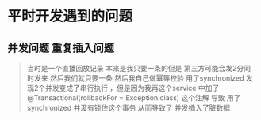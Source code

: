 # 平时开发遇到的问题

##  并发问题 重复插入问题 
> 当时是一个直播回放记录 本来是我只要一条的但是 第三方可能会发2分同时发来 然后我们就只要一条 然后我自己做幂等校验 用了synchronized 发现2个并发变成了串行执行
，但是因为我再这个service 中加了@Transactional(rollbackFor = Exception.class) 这个注解 导致 用了synchronized 并没有锁住这个事务 从而导致了 并发插入了脏数据

